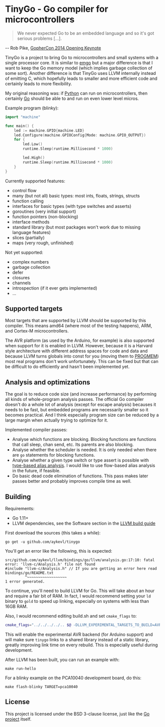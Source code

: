 # TinyGo - Go compiler for microcontrollers

> We never expected Go to be an embedded language and so it's got serious
> problems [...].

-- Rob Pike, [GopherCon 2014 Opening Keynote](https://www.youtube.com/watch?v=VoS7DsT1rdM&feature=youtu.be&t=2799)

TinyGo is a project to bring Go to microcontrollers and small systems with a
single processor core. It is similar to [emgo](https://github.com/ziutek/emgo)
but a major difference is that I want to keep the Go memory model (which implies
garbage collection of some sort). Another difference is that TinyGo uses LLVM
internally instead of emitting C, which hopefully leads to smaller and more
efficient code and certainly leads to more flexibility.

My original reasoning was: if [Python](https://micropython.org/) can run on
microcontrollers, then certainly [Go](https://golang.org/) should be able to and
run on even lower level micros.

Example program (blinky):

```go
import "machine"

func main() {
	led := machine.GPIO{machine.LED}
	led.Configure(machine.GPIOConfig{Mode: machine.GPIO_OUTPUT})
	for {
		led.Low()
		runtime.Sleep(runtime.Millisecond * 1000)

		led.High()
		runtime.Sleep(runtime.Millisecond * 1000)
	}
}
```

Currently supported features:

  * control flow
  * many (but not all) basic types: most ints, floats, strings, structs
  * function calling
  * interfaces for basic types (with type switches and asserts)
  * goroutines (very initial support)
  * function pointers (non-blocking)
  * interface methods
  * standard library (but most packages won't work due to missing language
    features)
  * slices (partially)
  * maps (very rough, unfinished)

Not yet supported:

  * complex numbers
  * garbage collection
  * defer
  * closures
  * channels
  * introspection (if it ever gets implemented)
  * ...

## Supported targets

Most targets that are supported by LLVM should be supported by this compiler.
This means amd64 (where most of the testing happens), ARM, and Cortex-M
microcontrollers.

The AVR platform (as used by the Arduino, for example) is also supported when
support for it is enabled in LLVM. However, because it is a Harvard style
architecture with different address spaces for code and data and because LLVM
turns globals into const for you (moving them to
[PROGMEM](https://www.nongnu.org/avr-libc/user-manual/pgmspace.html)) most real
programs don't work unfortunately. This can be fixed but that can be difficult
to do efficiently and hasn't been implemented yet.

## Analysis and optimizations

The goal is to reduce code size (and increase performance) by performing all
kinds of whole-program analysis passes. The official Go compiler doesn't do a
whole lot of analysis (except for escape analysis) becauses it needs to be fast,
but embedded programs are necessarily smaller so it becomes practical. And I
think especially program size can be reduced by a large margin when actually
trying to optimize for it.

Implemented compiler passes:

  * Analyse which functions are blocking. Blocking functions are functions that
    call sleep, chan send, etc. Its parents are also blocking.
  * Analyse whether the scheduler is needed. It is only needed when there are
    `go` statements for blocking functions.
  * Analyse whether a given type switch or type assert is possible with
    [type-based alias analysis](https://en.wikipedia.org/wiki/Alias_analysis#Type-based_alias_analysis).
    I would like to use flow-based alias analysis in the future, if feasible.
  * Do basic dead code elimination of functions. This pass makes later passes
    better and probably improves compile time as well.

## Building

Requirements:

  * Go 1.11+
  * LLVM dependencies, see the Software section in the
    [LLVM build guide](https://llvm.org/docs/GettingStarted.html#software)

First download the sources (this takes a while):

    go get -u github.com/aykevl/tinygo

You'll get an error like the following, this is expected:

    src/github.com/aykevl/llvm/bindings/go/llvm/analysis.go:17:10: fatal error: 'llvm-c/Analysis.h' file not found
    #include "llvm-c/Analysis.h" // If you are getting an error here read bindings/go/README.txt
             ^~~~~~~~~~~~~~~~~~~
    1 error generated.

To continue, you'll need to build LLVM for Go. This will take about an hour and
require a fair bit of RAM. In fact, I would recommend setting your `ld` binary
to `gold` to speed up linking, especially on systems with less than 16GB RAM.

Also, I would recommend editing build.sh and set `cmake_flags` to:

```sh
cmake_flags="../../../../.. $@ -DLLVM_EXPERIMENTAL_TARGETS_TO_BUILD=AVR -DLLVM_LINK_LLVM_DYLIB=ON"
```

This will enable the experimental AVR backend (for Arduino support) and will
make sure `tinygo` links to a shared library instead of a static library,
greatly improving link time on every rebuild. This is especially useful during
development.

After LLVM has been built, you can run an example with:

    make run-hello

For a blinky example on the PCA10040 development board, do this:

    make flash-blinky TARGET=pca10040

## License

This project is licensed under the BSD 3-clause license, just like the
[Go project](https://golang.org/LICENSE) itself.
